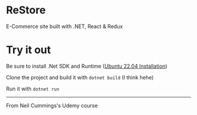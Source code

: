 # ReStore
E-Commerce site built with .NET, React &amp; Redux

# Try it out
Be sure to install .Net SDK and Runtime ([Ubuntu 22.04 Installation](https://learn.microsoft.com/en-us/dotnet/core/install/linux-ubuntu-2204))

Clone the project and build it with `dotnet build` (I think hehe)

Run it with `dotnet run`

---

From Neil Cummings's Udemy course
